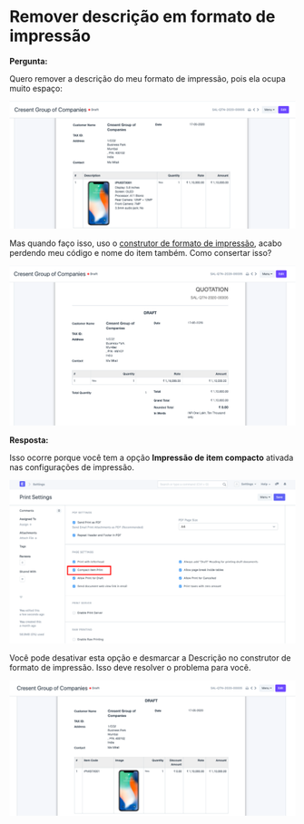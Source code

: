 # Remover descrição em formato de impressão



**Pergunta:**


Quero remover a descrição do meu formato de impressão, pois ela ocupa muito espaço:


![](/files/cDYxb5o.png)


Mas quando faço isso, uso o [construtor de formato de impressão](https://docs.erpnext.com/docs/user/manual/en/setting-up/print/print-format-builder), acabo perdendo meu código e nome do item também. Como consertar isso?


![](/files/Fredaow.png)


**Resposta:**


Isso ocorre porque você tem a opção **Impressão de item compacto** ativada nas configurações de impressão.


![](/files/lCGM2tO.png)


Você pode desativar esta opção e desmarcar a Descrição no construtor de formato de impressão. Isso deve resolver o problema para você.


![](/files/6MI1aNw.png)



